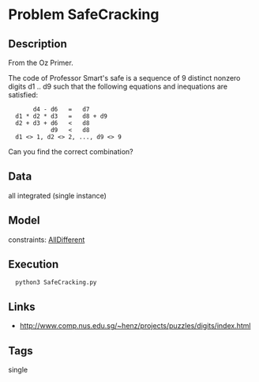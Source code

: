 # Problem SafeCracking

## Description

From the Oz Primer.

The code of Professor Smart's safe is a sequence of 9 distinct
nonzero digits d1 .. d9 such that the following equations and
inequations are satisfied:

```
       d4 - d6   =   d7
  d1 * d2 * d3   =   d8 + d9
  d2 + d3 + d6   <   d8
            d9   <   d8
  d1 <> 1, d2 <> 2, ..., d9 <> 9
```

Can you find the correct combination?

## Data

all integrated (single instance)

## Model

constraints: [AllDifferent](http://pycsp.org/documentation/constraints/AllDifferent)

## Execution

```
  python3 SafeCracking.py
```

## Links

- http://www.comp.nus.edu.sg/~henz/projects/puzzles/digits/index.html

## Tags

single
